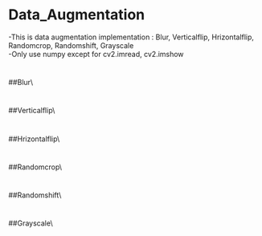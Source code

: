 # Data_Augmentation
-This is data augmentation implementation : Blur, Verticalflip, Hrizontalflip, Randomcrop, Randomshift, Grayscale \
-Only use numpy except for cv2.imread, cv2.imshow
#
##Blur\
#
##Verticalflip\

#
##Hrizontalflip\

#
##Randomcrop\

#
##Randomshift\

#
##Grayscale\
